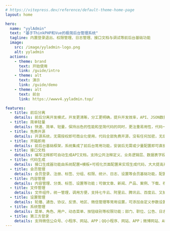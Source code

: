 ```yaml
---
# https://vitepress.dev/reference/default-theme-home-page
layout: home

hero:
  name: "yylAdmin"
  text: "基于ThinkPHP和Vue的极简后台管理系统"
  tagline: 内置登录退出、权限管理、日志管理、接口文档与调试等前后台基础功能
  image:
    src: /image/yyladmin-logo.png
    alt: yyladmin
  actions:
    - theme: brand
      text: 开始使用
      link: /guide/intro
    - theme: alt
      text: 演示
      link: /guide/demo
    - theme: alt
      text: 前台
      link: https://wwwv4.yyladmin.top/    

features:
  - title: 前后分离
    details: 前后分离开发模式，开发更清晰，分工更明确，提升开发效率，API、JSON数据交互，JWT用户认证。
  - title: 简单轻量
    details: 快速、简单、轻量，保持出色的性能和至简代码的同时，更注重易用性，代码一目了然，上手简单。
  - title: 免费开源
    details: 开源系统，无需授权即可商业化使用，代码全部免费开源，没有任何加密，无后门，安全保障。
  - title: 开箱即用
    details: 前后台基础框架，系统集成了前后台常用功能，安装后无需或少量配置即可直接部署使用。
  - title: 接口文档
    details: 编写注释即可自动生成API文档，支持公共注释定义、业务逻辑层、数据表字段引用，在线调试。
  - title: 代码生成
    details: 接口生成器功能由系统配置+模板+可视化页面配置来实现生成代码，大大提高开发效率。
  - title: 会员管理
    details: 会员登录、注册、标签、分组、权限、统计、日志、设置等会员基础功能，配置即可使用。
  - title: 内容管理
    details: 内容管理、分类、标签、设置等功能；可做文章、新闻、产品、案例、下载、视频、友链等内容使用。
  - title: 文件管理
    details: 文件组件，统一管理，调用方便，支持七牛云、阿里云、腾讯云、百度云、又拍云、AWS等对象存储。
  - title: 设置管理
    details: 轮播、通告、协议、反馈、地区、微信管理等常用设置，可添加自定义参数设置，方便快捷。
  - title: 系统管理
    details: 菜单、角色、用户、动态菜单、按钮级别等权限功能；部门、职位、公告、日志、系统设置等功能。
  - title: 第三方登录
    details: 支持微信公众号、小程序、网站、APP；QQ小程序、网站、APP；微博网站、APP等登录。
---
```

